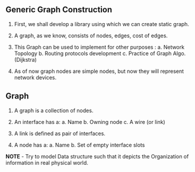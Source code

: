 ## Generic Graph Construction

1. First, we shall develop a library using which we can create static graph.

2. A graph, as we know, consists of nodes, edges, cost of edges.

3. This Graph can be used to implement for other purposes :
    a. Network Topology
    b. Routing protocols development
    c. Practice of Graph Algo. (Dijkstra)

4. As of now graph nodes are simple nodes, but now they will represent network devices.

## Graph

1. A graph is a collection of nodes.

2. An interface has a:
    a. Name
    b. Owning node
    c. A wire (or link)

3. A link is defined as pair of interfaces.

4. A node has a:
    a. Name
    b. Set of empty interface slots

**NOTE** - Try to model Data structure such that it depicts the Organization of information in real physical world.